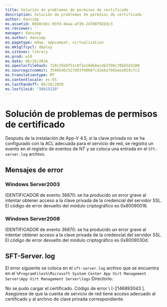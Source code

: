 ```yaml
---
title: Solución de problemas de permisos de certificado
description: Solución de problemas de permisos de certificado
author: dansimp
ms.assetid: 06b8cbbc-93fd-44aa-af39-2d780792d3c3
ms.reviewer: ''
manager: dansimp
ms.author: dansimp
ms.pagetype: mdop, appcompat, virtualization
ms.mktglfcycl: deploy
ms.sitesec: library
ms.prod: w10
ms.date: 06/16/2016
ms.openlocfilehash: 728c35b9f51c8f2e18db8acd63708c70bb5d3100
ms.sourcegitcommit: 354664bc527d93f80687cd2eba70d1eea024c7c3
ms.translationtype: MT
ms.contentlocale: es-ES
ms.lasthandoff: 06/26/2020
ms.locfileid: "10815210"
---
```

# Solución de problemas de permisos de certificado


Después de la instalación de App-V 4.5, si la clave privada no se ha configurado con la ACL adecuada para el servicio de red, se registra un evento en el registro de eventos de NT y se coloca una entrada en el `Sft-server.log` archivo.

## Mensajes de error


### Windows Server2003

IDENTIFICADOR de evento 36870: se ha producido un error grave al intentar obtener acceso a la clave privada de la credencial del servidor SSL. El código de error devuelto del módulo criptográfico es 0x80090016.

### Windows Server2008

IDENTIFICADOR de evento 36870: se ha producido un error grave al intentar obtener acceso a la clave privada de la credencial del servidor SSL. El código de error devuelto del módulo criptográfico es 0x8009030d.

## SFT-Server. log


El error siguiente se coloca en el `sft-server.log` archivo que se encuentra en el `%ProgramFiles%\Microsoft System Center App Virt Management Server\App Virt Management Server\logs` Directorio:

No se pudo cargar el certificado. Código de error \ [-2146893043 \]. Asegúrese de que la cuenta de servicio de red tiene acceso adecuado al certificado y al archivo de clave privada correspondiente.

 

 





